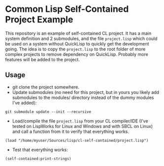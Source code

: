 # Common Lisp Self-Contained Project Example
This repository is an example of self-contained CL project. It has a main system definition and 2 submodules, and the file `project.lisp` which could be used on a system without QuickLisp to quickly get the development going.
The idea is to copy the `project.lisp` to the root folder of more complex projects to remove dependency on QuickLisp. Probably more features will be added to the project.

## Usage
- git clone the project somewhere.
- Update submodules (no need for this project, but in yours you likely add submodules to the modules/ directory instead of the dummy modules I've added):
```
git submodule update --init --recursive
```
- Load/compile the file `project.lisp` from your CL compiler/IDE (I've tested on LispWorks for Linux and Windows and with SBCL on Linux) and call a function from it to verify that everything works.
```
(load "/home/myuser/Sources/lisp/cl-self-contained/project.lisp")
```

- Test that everything works:

```
(self-contained:print-strings)
```
